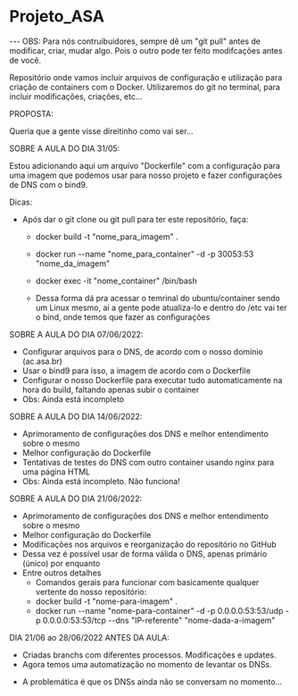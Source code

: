 # Projeto_ASA

--- OBS: Para nós contruibuidores, sempre dê um "git pull" antes de modificar, criar, mudar algo. Pois o outro pode ter feito modifcações antes de você.

Repositório onde vamos incluir arquivos de configuração e utilização para
criação de containers com o Docker. Utilizaremos do git no terminal, para incluir modificações, criações, etc...


PROPOSTA:

Queria que a gente visse direitinho como vai ser...


SOBRE A AULA DO DIA 31/05:

Estou adicionando aqui um arquivo "Dockerfile" com a configuração para uma imagem que podemos usar para nosso projeto e fazer configurações de DNS com o bind9.

Dicas:

- Após dar o git clone ou git pull para ter este repositório, faça:
    - docker build -t "nome_para_imagem" .
    - docker run --name "nome_para_container" -d -p 30053:53 "nome_da_imagem"
    - docker exec -it "nome_container" /bin/bash

    - Dessa forma dá pra acessar o temrinal do ubuntu/container sendo um Linux mesmo, aí a gente pode atualiza-lo e dentro do /etc vai ter o bind, onde temos que fazer as configurações

SOBRE A AULA DO DIA 07/06/2022:

- Configurar arquivos para o DNS, de acordo com o nosso domínio (ac.asa.br)
- Usar o bind9 para isso, a imagem de acordo com o Dockerfile
- Configurar o nosso Dockerfile para executar tudo automaticamente na hora do build, faltando apenas subir o container
- Obs: Ainda está incompleto

SOBRE A AULA DO DIA 14/06/2022:

- Aprimoramento de configurações dos DNS e melhor entendimento sobre o mesmo
- Melhor configuração do Dockerfile
- Tentativas de testes do DNS com outro container usando nginx para uma página HTML
- Obs: Ainda está incompleto. Não funciona!

SOBRE A AULA DO DIA 21/06/2022:

- Aprimoramento de configurações dos DNS e melhor entendimento sobre o mesmo
- Melhor configuração do Dockerfile
- Modificações nos arquivos e reorganização do repositório no GitHub
- Dessa vez é possível usar de forma válida o DNS, apenas primário (único) por enquanto
- Entre outros detalhes
    * Comandos gerais para funcionar com basicamente qualquer vertente do nosso repositório:
    * docker build -t "nome-para-imagem" .
    * docker run --name "nome-para-container" -d -p 0.0.0.0:53:53/udp -p 0.0.0.0:53:53/tcp --dns "IP-referente" "nome-dada-a-imagem"

DIA 21/06 ao 28/06/2022 ANTES DA AULA:

- Criadas branchs com diferentes processos. Modificações e updates.
- Agora temos uma automatização no momento de levantar os DNSs.
* A problemática é que os DNSs ainda não se conversam no momento...